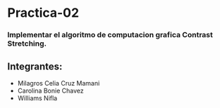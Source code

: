 # Practica-02

### Implementar el algoritmo de computacion grafica Contrast Stretching.

## Integrantes:

* Milagros Celia Cruz Mamani
* Carolina Bonie Chavez
* Williams Nifla
